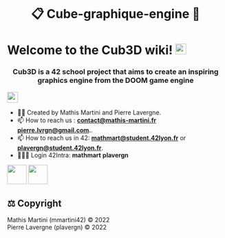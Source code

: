 # <h1 align="center">📋 Cube-graphique-engine 📃</h1>

# Welcome to the Cub3D wiki! <img src="https://avatars.githubusercontent.com/u/109475065?s=400&u=63d86cfbf17df8ec0e4b3b889230b85c0c951076&v=4" width="25">

<h3 style="text-align: center">Cub3D is a 42 school project that aims to create an inspiring graphics engine from the DOOM game engine</h3>

<a href="https://42lyon.fr"><img src="https://campusnumerique.auvergnerhonealpes.fr/app/uploads/2020/06/logo-noir-42-lyon.png" height=" 25"></a>

- ✍🏻 Created by Mathis Martini and Pierre Lavergne.
- 📫 How to reach us : **contact@mathis-martini.fr** **pierre.lvrgn@gmail.com.**.
- 📫 How to reach us in 42: **mathmart@student.42lyon.fr** or **plavergn@student.42lyon.fr**.
- 👨🏻‍💻 Login 42Intra: **mathmart** **plavergn**

<img src="https://avatars.githubusercontent.com/u/109475065?s=400&u=63d86cfbf17df8ec0e4b3b889230b85c0c951076&v=4" width="45">
<a href="https://42lyon.fr"><img src="https://campusnumerique.auvergnerhonealpes.fr/app/uploads/2020/06/logo-noir-42-lyon.png" height=" 45"></a>

<h2 align="left">⚖️ Copyright</h2>
<p align="left">
  Mathis Martini (mmartini42) © 2022
<br>
  Pierre Lavergne (plavergn) © 2022
</p>
